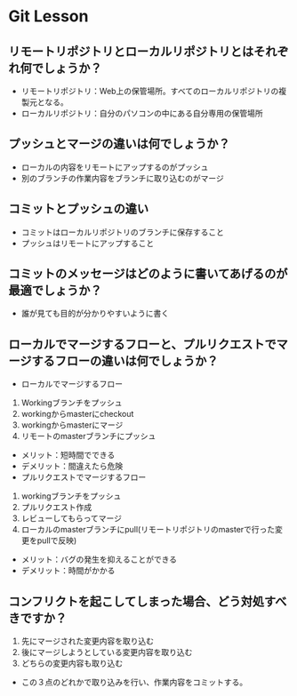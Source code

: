 # Git Lesson

## リモートリポジトリとローカルリポジトリとはそれぞれ何でしょうか？
- リモートリポジトリ：Web上の保管場所。すべてのローカルリポジトリの複製元となる。
- ローカルリポジトリ：自分のパソコンの中にある自分専用の保管場所

## プッシュとマージの違いは何でしょうか？
- ローカルの内容をリモートにアップするのがプッシュ
- 別のブランチの作業内容をブランチに取り込むのがマージ

## コミットとプッシュの違い
- コミットはローカルリポジトリのブランチに保存すること
- プッシュはリモートにアップすること



## コミットのメッセージはどのように書いてあげるのが最適でしょうか？
- 誰が見ても目的が分かりやすいように書く


## ローカルでマージするフローと、プルリクエストでマージするフローの違いは何でしょうか？
- ローカルでマージするフロー
1. Workingブランチをプッシュ
2. workingからmasterにcheckout
3. workingからmasterにマージ
4. リモートのmasterブランチにプッシュ
- メリット：短時間でできる
- デメリット：間違えたら危険
- プルリクエストでマージするフロー
1. workingブランチをプッシュ
2. プルリクエスト作成
3. レビューしてもらってマージ
4. ローカルのmasterブランチにpull(リモートリポジトリのmasterで行った変更をpullで反映)
- メリット：バグの発生を抑えることができる
- デメリット：時間がかかる


## コンフリクトを起こしてしまった場合、どう対処すべきですか？
1. 先にマージされた変更内容を取り込む
2. 後にマージしようとしている変更内容を取り込む
3. どちらの変更内容も取り込む
- この３点のどれかで取り込みを行い、作業内容をコミットする。
